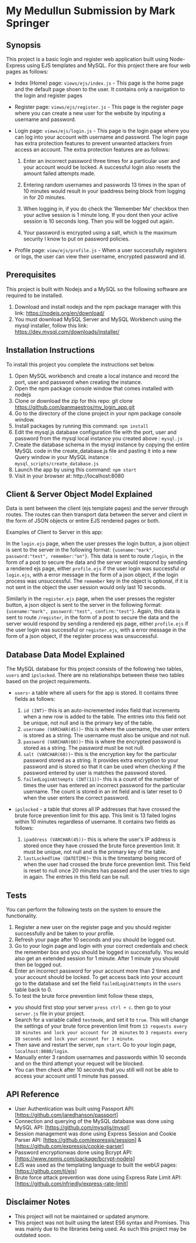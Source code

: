 # My Medullun Submission by Mark Springer

## Synopsis

This project is a basic login and register web application built using Node-Express using EJS templates and MySQL. For this project there are four web pages as follows:

* Index (Home) page: `views/ejs/index.js` - This page is the home page and the default page shoen to the user. It contains only a navigation to the login and register pages
* Register page: `views/ejs/register.js` - This page is the register page where you can create a new user for the website by inputing a username and password.
* Login page: `views/ejs/login.js` - This page is the login page where you can log into your account with username and password. The login page has extra protection features to prevent unwanted attackers from access an account. The extra protection features are as follows:

    1. Enter an incorrect password three times for a particular user and your account would be locked. A successful login also resets the amount failed attempts made.

    2. Entering random usernames and passwords 13 times in the span of 10 minutes would result in your ipaddress being block from logging in for 20 minutes.

    3. When logging in, if you do check the 'Remember Me' checkbox then your active session is 1 minute long. If you dont then your active session is 10 seconds long. Then you will be logged out again.

    4. Your password is encrypted using a salt, which is the maximum security I know to put on password policies.

* Profile page: `view/ejs/profile.js` - When a user successfully registers or logs, the user can view their username, encrypted password and id.

## Prerequisites

This project is built with Nodejs and a MySQL so the following software are required to be installed.

1. Download and install nodejs and the npm package manager with this link: https://nodejs.org/en/download/
2. You must download MySQL Server and MySQL Workbench using the mysql installer, follow this link: https://dev.mysql.com/downloads/installer/

## Installation Instructions

To install this project you complete the instructions set below.

1. Open MySQL workbench and create a local instance and record the port, user and password when creating the instance.
2. Open the npm package console window that comes installed with nodejs
3. Clone  or download the zip for this repo: git clone https://github.com/panmaestros/my_login_app.git
4. Go to the directory of the clone project in your npm package console window.
5. Install packages by running this command: `npm install`
6. Edit the mysql.js database configuration file with the port, user and password from the mysql local instance you created above : `mysql.js`
7. Create the database schema in the mysql instance by copying the entire MySQL code in the create_database.js file and pasting it into a new Query window in your MySQL instance : `mysql_scripts/create_database.js`
8. Launch the app by using this command: `npm start`
9. Visit in your browser at: http://localhost:8080

## Client & Server Object Model Explained

Data is sent between the client (ejs template pages) and the server through routes. The routes can then transport data between the server and client in the form of JSON objects or entire EJS rendered pages or both.

Examples of Client to Server in this app:

In the `login.ejs` page, when the user presses the login button, a json object is sent to the server in the following format:
`{usename:"mark", password:"test", remember:"on"}`. This data is sent to route `/login`, in the form of a post to secure the data and the server would respond by sending a rendered ejs page, either `profile.ejs` if the user login was successful or `login.ejs`, with a error message in the form of a json object, if the login process was unsuccessful. The `remember` key in the object is optional, if it is not sent in the object the user session would only last 10 seconds.

Similarly in the `register.ejs` page, when the user presses the register button, a json object is sent to the server in the following format:
`{usename:"mark", password:"test", confirm:"test"}`. Again, this data is sent to route `/register`, in the form of a post to secure the data and the server would respond by sending a rendered ejs page, either  `profile.ejs` if the user login was successful or `register.ejs`, with a error message in the form of a json object, if the register process was unsuccessful.


## Database Data Model Explained

The MySQL database for this project consists of the following two tables, `users` and `ipslocked`. There are no relationships between these two tables based on the project requirements.

* `users`- a table where all users for the app is stored. It contains three fields as follows:
  1. `id (INT)`- this is an auto-incremented index field that increments when a new row is added to the table. The entries into this field not be unique, not null and is the primary key of the table.
  2. `username (VARCHAR(45))`- this is where the username, the user enters is stored as a string. The username must also be unique and not null.
  3. `password (VARCHAR(60))`- this is where the encrypted password is stored as a string. The password must be not null.
  4. `salt (VARCHAR(60))`- this is the encryption key for the particular password stored as a string. It  provides extra encryption to your password and is stored so that it can be used when checking if the password entered by user is matches the password stored.
  5. `failedLoginAttempts (INT(11))`- this is a count of the number of times the user has entered an incorrect password for the particular username. The count is stored in an int field and is later reset to 0 when the user enters the correct password.

* `ipslocked` - a table that stores all IP addresses that have crossed the brute force prevention limit for this app. This limit is 13 failed logins within 10 minutes regardless of username. It contains two fields as follows:
  1. `ipaddress (VARCHAR(45))`- this is where the user's IP address is stored once they have crossed the brute force prevention limit. It must be unique, not null and is the primary key of the table.
  2. `lastLockedTime (DATETIME)`- this is the timestamp being record of when the user had crossed the brute force prevention limit. This field is reset to null once 20 minutes has passed and the user tries to sign in again. The entries in this field can be null.


## Tests
You can perform the following tests on the system to ensure the functionality.

1. Register a new user on the register page and you should register successfully and be taken to your profile.
2. Refresh your page after 10 seconds and you should be logged out.
3. Go to your login page and login with your correct credentials and check the remember box and you should be logged in successfully. You would also get an extended session for 1 minute. After 1 minute you should then be logged out.
4. Enter an incorrect password for your account more than 2 times and your account should be locked. To get access back into your account go to the database and set the field `failedLoginAttempts` in the `users` table back to 0.
5. To test the brute force prevention limit follow these steps,
  * you should first stop your server `press ctrl + c`. then go to your `server.js` file in your project.
  * Search for a variable called `testmode`, and set it to `true`. This will change the settings of your brute force prevention limit from `13 requests every 10 minutes and lock your account for 20 minutes` to `3 requests every 10 seconds and lock your account for 1 minute`.
  * Then save and restart the server, `npm start`. Go to your login page, `localhost:8080/login`.
  * Manually enter 3 random usernames and passwords within 10 seconds and on the third attempt your request will be blocked.
  * You can then check after 10 seconds that you still will not be able to access your account until 1 minute has passed.




## API Reference

* User Authentication was built using Passport API:[https://github.com/jaredhanson/passport]
* Connection and querying of the MySQL database was done using MySQL API: [https://github.com/mysqljs/mysql]
* Session management was done using Express Session and Cookie Parser API: [https://github.com/expressjs/session] & [https://github.com/expressjs/cookie-parser]
* Password encryptionwas done using Bcrypt API: [https://www.npmjs.com/package/bcrypt-nodejs]
* EJS was used as the templating language to built the webUI pages: [https://github.com/tj/ejs]
* Brute force attack prevention was done using Express Rate Limit API: [https://github.com/nfriedly/express-rate-limit]

## Disclaimer Notes

* This project will not be maintained or updated anymore.
* This project was not built using the latest ES6 syntax and Promises. This was mainly due to the libraries being used. As such this project may be outdated soon.
